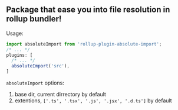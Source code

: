 ## Package that ease you into file resolution in rollup bundler!

Usage:

```js
import absoluteImport from 'rollup-plugin-absolute-import';
/* ... */
plugins: [
  /* ... */
  absoluteImport('src'),
]
```

`absoluteImport` options:
1. base dir, current dirrectory by default
2. extentions, `['.ts', '.tsx', '.js', '.jsx', '.d.ts']` by default
